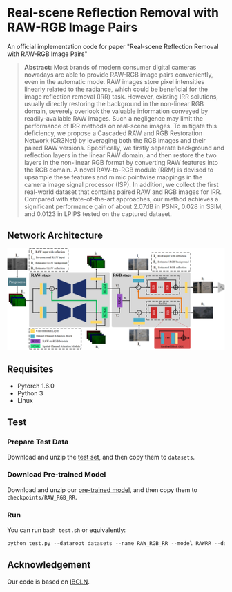 # Real-scene Reflection Removal with RAW-RGB Image Pairs

An official implementation code for paper "Real-scene Reflection Removal with RAW-RGB Image Pairs"

> **Abstract:** 
Most brands of modern consumer digital cameras nowadays are able to provide RAW-RGB image pairs conveniently, even in the automatic mode. RAW images store pixel
intensities linearly related to the radiance, which could be beneficial for the image reflection removal (IRR) task. 
However, existing IRR solutions, usually directly restoring the background in the non-linear RGB domain, severely overlook the valuable information conveyed by readily-available RAW images. Such
a negligence may limit the performance of IRR methods on real-scene images. 
To mitigate this deficiency, we propose a Cascaded RAW and RGB Restoration Network (CR3Net) by leveraging both the RGB images and their paired RAW versions. 
Specifically, we firstly separate background and reflection layers in the linear RAW domain, and then restore the two layers in the non-linear RGB format by converting RAW features into the
RGB domain. 
A novel RAW-to-RGB module (RRM) is devised to upsample these features and mimic pointwise mappings in the camera image signal processor (ISP). 
In addition, we collect the first real-world dataset that contains paired RAW and RGB images for IRR. Compared with state-of-the-art approaches, our method achieves a significant performance gain of about 2.07dB
in PSNR, 0.028 in SSIM, and 0.0123 in LPIPS tested on the captured dataset. 

## Network Architecture
![CR3Net](imgs/Framework.png)


## Requisites

* Pytorch 1.6.0
* Python 3
* Linux

## Test

### Prepare Test Data

Download and unzip the [test set](https://drive.google.com/file/d/1pnSjX1te9DrVMotnnL8X3iwJGYb8Fjw1/view?usp=sharing), and then copy them to `datasets`.

### Download Pre-trained Model

Download and unzip our [pre-trained model](https://drive.google.com/file/d/1mCQbBi35sM9hMOxA1pjDrWvWfM-hf7Ya/view?usp=sharing), and then copy them to `checkpoints/RAW_RGB_RR`.

### Run

You can run `bash test.sh`
or equivalently:
```python
python test.py --dataroot datasets --name RAW_RGB_RR --model RAWRR --dataset_mode rawrr  --preprocess "" --no_flip --epoch final --gpu_ids 0
```

## Acknowledgement

Our code is based on [IBCLN](https://github.com/JHL-HUST/IBCLN).
